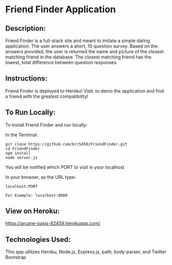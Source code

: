 # Friend Finder Application

## Description:
Friend Finder is a full-stack site and meant to imitate a simple dating application. The user answers a short, 10 question survey. Based on the answers provided, the user is returned the name and picture of the closest matching friend in the database. The closest matching friend has the lowest, total difference between question responses.

## Instructions:
Friend Finder is deployed to Heroku! Visit:  to demo the application and find a friend with the greatest compatibility!

## To Run Locally:
To Install Friend Finder and run locally:

In the Terminal:

    git clone https://github.com/brc5450/FriendFinder.git
    cd FriendFinder
    npm install
    node server.js

You will be notified which PORT to visit in your localhost

In your browser, as the URL type:

    localhost:PORT 
    
    For Example: localhost:8080
    
## View on Heroku:
https://arcane-oasis-82459.herokuapp.com/

## Technologies Used:
This app utilizes Heroku, Node.js, Express.js, path, body-parser, and Twitter Bootstrap
